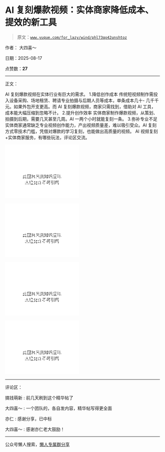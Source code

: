 # AI 复刻爆款视频：实体商家降低成本、提效的新工具

> 原文：[`www.yuque.com/for_lazy/wind/phl73qo42unshtoz`](https://www.yuque.com/for_lazy/wind/phl73qo42unshtoz)

作者： 大四喜～

日期：2025-08-17

点赞数：**27**

* * *

正文：

AI 复刻爆款视频在实体行业有巨大的需求。 1.降低创作成本 传统短视频制作需投入设备采购、场地租赁、聘请专业拍摄与后期人员等成本，单条成本几十-
几千千元。如果外包开支更高。而 AI 复刻爆款视频，商家只需找到，借助对 AI 工具，成本能大幅压缩到忽略不计。 2.提升创作效率
实体商家制作爆款视频，从策划、拍摄到后期，需要几天甚至几周。AI 一两个小时就能复刻一条。 3.弥补专业不足
实体商家通常缺乏专业视频创作能力，产出视频质量差，难以吸引受众。AI 复刻方式零技术门槛，凭借对爆款的学习复刻，也能做出高质量的视频。
AI 视频复刻+实体商家服务，有哪些玩法，评论区交流。

![](img/1c61dad010e6c9013ab44ff9dd96b323.png "None")

![](img/feb05c282eff6d0d00e2afa193777ba8.png "None")

![](img/84a24124050a553db7940a44a2f91143.png "None")

![](img/2518a2ae6ca98118b11784e2fe1fee94.png "None")

* * *

评论区：

搞钱萌新 : 前几天刷到这个精华帖了

大四喜～ : 一个团队的，各自发内容，精华帖写得更全面

亦仁 : 感谢分享，已中标

大四喜～ : 感谢亦仁老大鼓励！

* * *

公众号懒人搜索，[懒人专属群分享](https://lazybook.fun/#/blog/group)